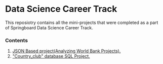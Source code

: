 # Data Science Career Track
This reposiotry contains all the mini-projects that were completed as a part of Springboard Data Science Career Track.

### Contents
1. [JSON Based project(Analyzing World Bank Projects).](https://github.com/rtb2/Springboard/blob/master/sliderule_dsi_json_exercise.ipynb)
2. ["Country_club" database SQL Project.](https://github.com/rtb2/Springboard/blob/master/sqi_mini_project.sql)

